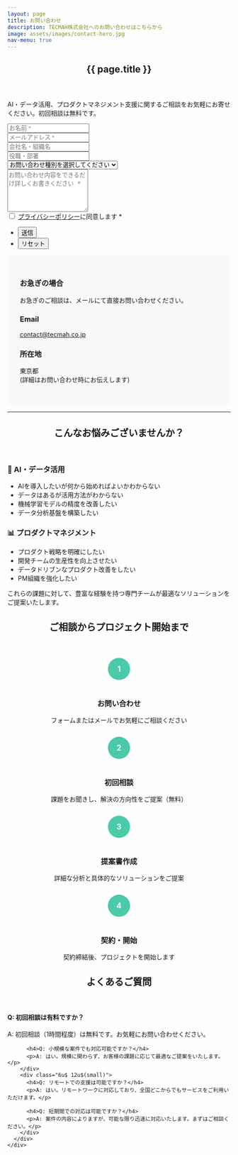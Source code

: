 ```yaml
---
layout: page
title: お問い合わせ
description: TECMAH株式会社へのお問い合わせはこちらから
image: assets/images/contact-hero.jpg
nav-menu: true
---
```


<div id="main" class="alt">
  <section id="one">
    <div class="inner">
      <header class="major">
        <h1>{{ page.title }}</h1>
      </header>
      <p>AI・データ活用、プロダクトマネジメント支援に関するご相談をお気軽にお寄せください。初回相談は無料です。</p>
    </div>
  </section>

  <!-- Contact Form -->
  <section id="contact-form">
    <div class="inner">
      <div class="row">
        <div class="8u 12u$(small)">
          <form method="post" action="https://formspree.io/f/your-form-id">
            <div class="row uniform">
              <div class="6u 12u$(xsmall)">
                <input type="text" name="name" id="name" placeholder="お名前 *" required />
              </div>
              <div class="6u$ 12u$(xsmall)">
                <input type="email" name="email" id="email" placeholder="メールアドレス *" required />
              </div>
              <div class="6u 12u$(xsmall)">
                <input type="text" name="company" id="company" placeholder="会社名・組織名" />
              </div>
              <div class="6u$ 12u$(xsmall)">
                <input type="text" name="position" id="position" placeholder="役職・部署" />
              </div>
              <div class="12u$">
                <div class="select-wrapper">
                  <select name="inquiry_type" id="inquiry_type">
                    <option value="">お問い合わせ種別を選択してください</option>
                    <option value="ai-data">AI・データ活用について</option>
                    <option value="product-management">プロダクトマネジメント支援について</option>
                    <option value="consulting">コンサルティングについて</option>
                    <option value="partnership">パートナーシップについて</option>
                    <option value="other">その他</option>
                  </select>
                </div>
              </div>
              <div class="12u$">
                <textarea name="message" id="message" placeholder="お問い合わせ内容をできるだけ詳しくお書きください *" rows="6" required></textarea>
              </div>
              <div class="12u$">
                <input type="checkbox" id="privacy" name="privacy" required>
                <label for="privacy">
                  <a href="/policy/" target="_blank">プライバシーポリシー</a>に同意します *
                </label>
              </div>
              <div class="12u$">
                <ul class="actions">
                  <li><input type="submit" value="送信" class="primary" /></li>
                  <li><input type="reset" value="リセット" /></li>
                </ul>
              </div>
            </div>
          </form>
        </div>
        <div class="4u$ 12u$(small)">
          <div class="contact-info">
            <h3>お急ぎの場合</h3>
            <p>お急ぎのご相談は、メールにて直接お問い合わせください。</p>
            <ul class="contact">
              <li>
                <h3>Email</h3>
                <a href="mailto:contact@tecmah.co.jp">contact@tecmah.co.jp</a>
              </li>
              <li>
                <h3>所在地</h3>
                <span>東京都<br />
                (詳細はお問い合わせ時にお伝えします)</span>
              </li>
            </ul>
          </div>
        </div>
      </div>
    </div>
  </section>

  <hr class="major" />

  <!-- Services Overview -->
  <section id="services-overview">
    <div class="inner">
      <header>
        <h2>こんなお悩みございませんか？</h2>
      </header>
      <div class="row">
        <div class="6u 12u$(medium)">
          <h3>🤖 AI・データ活用</h3>
          <ul>
            <li>AIを導入したいが何から始めればよいかわからない</li>
            <li>データはあるが活用方法がわからない</li>
            <li>機械学習モデルの精度を改善したい</li>
            <li>データ分析基盤を構築したい</li>
          </ul>
        </div>
        <div class="6u$ 12u$(medium)">
          <h3>📊 プロダクトマネジメント</h3>
          <ul>
            <li>プロダクト戦略を明確にしたい</li>
            <li>開発チームの生産性を向上させたい</li>
            <li>データドリブンなプロダクト改善をしたい</li>
            <li>PM組織を強化したい</li>
          </ul>
        </div>
      </div>
      <p>これらの課題に対して、豊富な経験を持つ専門チームが最適なソリューションをご提案いたします。</p>
    </div>
  </section>

  <!-- Process -->
  <section id="process">
    <div class="inner">
      <header>
        <h2>ご相談からプロジェクト開始まで</h2>
      </header>
      <div class="row">
        <div class="3u 6u(medium) 12u$(small)">
          <div class="process-step">
            <span class="step-number">1</span>
            <h3>お問い合わせ</h3>
            <p>フォームまたはメールでお気軽にご相談ください</p>
          </div>
        </div>
        <div class="3u 6u$(medium) 12u$(small)">
          <div class="process-step">
            <span class="step-number">2</span>
            <h3>初回相談</h3>
            <p>課題をお聞きし、解決の方向性をご提案（無料）</p>
          </div>
        </div>
        <div class="3u 6u(medium) 12u$(small)">
          <div class="process-step">
            <span class="step-number">3</span>
            <h3>提案書作成</h3>
            <p>詳細な分析と具体的なソリューションをご提案</p>
          </div>
        </div>
        <div class="3u$ 6u$(medium) 12u$(small)">
          <div class="process-step">
            <span class="step-number">4</span>
            <h3>契約・開始</h3>
            <p>契約締結後、プロジェクトを開始します</p>
          </div>
        </div>
      </div>
    </div>
  </section>

  <!-- FAQ -->
  <section id="faq">
    <div class="inner">
      <header>
        <h2>よくあるご質問</h2>
      </header>
      <div class="row">
        <div class="6u 12u$(small)">
          <h4>Q: 初回相談は有料ですか？</h4>
          <p>A: 初回相談（1時間程度）は無料です。お気軽にお問い合わせください。</p>
          
          <h4>Q: 小規模な案件でも対応可能ですか？</h4>
          <p>A: はい。規模に関わらず、お客様の課題に応じて最適なご提案をいたします。</p>
        </div>
        <div class="6u$ 12u$(small)">
          <h4>Q: リモートでの支援は可能ですか？</h4>
          <p>A: はい。リモートワークに対応しており、全国どこからでもサービスをご利用いただけます。</p>
          
          <h4>Q: 短期間での対応は可能ですか？</h4>
          <p>A: 案件の内容によりますが、可能な限り迅速に対応いたします。まずはご相談ください。</p>
        </div>
      </div>
    </div>
  </section>
</div>

<style>
.process-step {
  text-align: center;
  margin-bottom: 2em;
}

.step-number {
  display: inline-block;
  width: 50px;
  height: 50px;
  line-height: 50px;
  background: #4acaa8;
  color: white;
  border-radius: 50%;
  font-weight: bold;
  font-size: 1.2em;
  margin-bottom: 1em;
}

.contact-info {
  background: #f8f9fa;
  padding: 2em;
  border-radius: 5px;
}

.contact-info ul.contact {
  list-style: none;
  padding: 0;
}

.contact-info ul.contact li {
  margin-bottom: 1.5em;
}
</style>